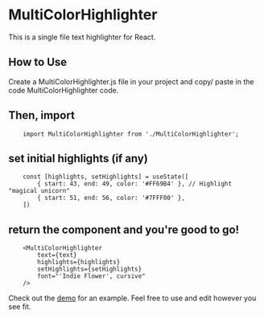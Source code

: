 # MultiColorHighlighter

This is a single file text highlighter for React.

## How to Use

Create a MultiColorHighlighter.js file in your project and copy/ paste in the code MultiColorHighlighter code.

Then, import
---
        import MultiColorHighlighter from './MultiColorHighlighter';


set initial highlights (if any)
---
        const [highlights, setHighlights] = useState([
            { start: 43, end: 49, color: '#FF69B4' }, // Highlight "magical unicorn"
            { start: 51, end: 56, color: '#7FFF00' },
        ])


return the component and you're good to go!
---
        <MultiColorHighlighter
            text={text}
            highlights={highlights}
            setHighlights={setHighlights}
            font="'Indie Flower', cursive"
        />

Check out the [demo](www.hashidve.github.io/MultiColorHighlighter) for an example. Feel free to use and edit however you see fit.



